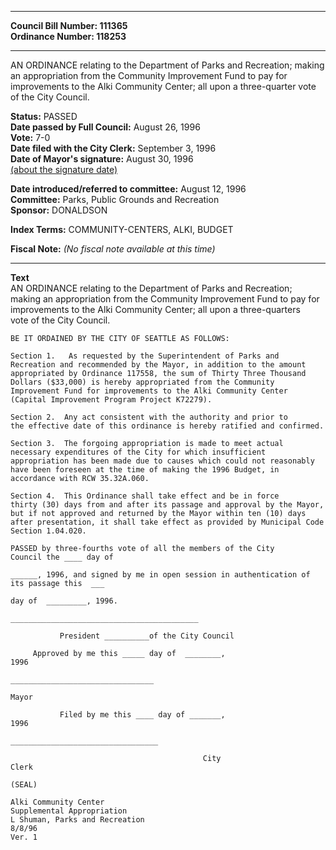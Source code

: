 * * * * *  
  
**Council Bill Number: [](#h0)[](#h2)111365**   
**Ordinance Number: 118253**  
  
* * * * *  
  
AN ORDINANCE relating to the Department of Parks and Recreation; making an appropriation from the Community Improvement Fund to pay for improvements to the Alki Community Center; all upon a three-quarter vote of the City Council.  
  
**Status:** PASSED   
**Date passed by Full Council:** August 26, 1996   
**Vote:** 7-0   
**Date filed with the City Clerk:** September 3, 1996   
**Date of Mayor's signature:** August 30, 1996   
[(about the signature date)](/~public/approvaldate.htm)   
  
  
**Date introduced/referred to committee:** August 12, 1996   
**Committee:** Parks, Public Grounds and Recreation   
**Sponsor:** DONALDSON   
  
**Index Terms:** COMMUNITY-CENTERS, ALKI, BUDGET  
  
**Fiscal Note:** *(No fiscal note available at this time)*  
  
* * * * *  
  
**Text**  
    AN ORDINANCE relating to the Department of Parks and Recreation;  
    making an appropriation from the Community Improvement Fund to pay for  
    improvements to the Alki Community Center;  all upon a three-quarters  
    vote of the City  Council.  
  
    BE IT ORDAINED BY THE CITY OF SEATTLE AS FOLLOWS:  
  
    Section 1.   As requested by the Superintendent of Parks and  
    Recreation and recommended by the Mayor, in addition to the amount  
    appropriated by Ordinance 117558, the sum of Thirty Three Thousand  
    Dollars ($33,000) is hereby appropriated from the Community  
    Improvement Fund for improvements to the Alki Community Center  
    (Capital Improvement Program Project K72279).  
  
    Section 2.  Any act consistent with the authority and prior to  
    the effective date of this ordinance is hereby ratified and confirmed.  
  
    Section 3.  The forgoing appropriation is made to meet actual  
    necessary expenditures of the City for which insufficient  
    appropriation has been made due to causes which could not reasonably  
    have been foreseen at the time of making the 1996 Budget, in  
    accordance with RCW 35.32A.060.  
  
    Section 4.  This Ordinance shall take effect and be in force  
    thirty (30) days from and after its passage and approval by the Mayor,  
    but if not approved and returned by the Mayor within ten (10) days  
    after presentation, it shall take effect as provided by Municipal Code  
    Section 1.04.020.  
  
    PASSED by three-fourths vote of all the members of the City  
    Council the ____ day of  
  
    ______, 1996, and signed by me in open session in authentication of  
    its passage this  ___  
  
    day of  _________, 1996.  
  
    __________________________________________  
  
               President __________of the City Council  
  
         Approved by me this _____ day of  ________,  
    1996  
  
    ________________________________  
  
    Mayor  
  
               Filed by me this ____ day of _______,  
    1996  
  
    _________________________________  
  
                                               City  
    Clerk  
  
    (SEAL)  
  
    Alki Community Center  
    Supplemental Appropriation  
    L Shuman, Parks and Recreation  
    8/8/96  
    Ver. 1  
